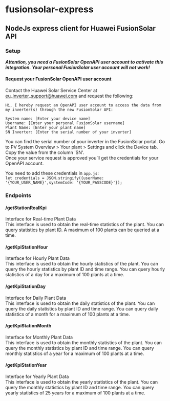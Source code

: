 # fusionsolar-express

## NodeJs express client for Huawei FusionSolar API

### Setup

*****Attention, you need a FusionSolar OpenAPI user account to activate this integration. Your personal FusionSolar user account will not work!*****

#### Request your FusionSolar OpenAPI user account  
Contact the Huawei Solar Service Center at eu_inverter_support@huawei.com and request the following:
```
Hi, I hereby request an OpenAPI user account to access the data from my inverter(s) through the new FusionSolar API:

System name: [Enter your device name]
Username: [Enter your personal FusionSolar username]
Plant Name: [Enter your plant name]
SN Inverter: [Enter the serial number of your inverter]
```
You can find the serial number of your inverter in the FusionSolar portal. Go to PV System Overview > Your plant > Settings and click the Device tab. Copy the value from the column 'SN'.  
Once your service request is approved you’ll get the credentials for your OpenAPI account.

You need to add these credentials in `app.js`:  
`let credentials = JSON.stringify({userName: '{YOUR_USER_NAME}',systemCode: '{YOUR_PASSCODE}'});`

### Endpoints

#### /getStationRealKpi  
Interface for Real-time Plant Data  
This interface is used to obtain the real-time statistics of the plant. You can query statistics by
plant ID. A maximum of 100 plants can be queried at a time.


#### /getKpiStationHour  
Interface for Hourly Plant Data  
This interface is used to obtain the hourly statistics of the plant. You can query the hourly
statistics by plant ID and time range. You can query hourly statistics of a day for a maximum
of 100 plants at a time.

#### /getKpiStationDay
Interface for Daily Plant Data  
This interface is used to obtain the daily statistics of the plant. You can query the daily
statistics by plant ID and time range. You can query daily statistics of a month for a maximum
of 100 plants at a time.

#### /getKpiStationMonth
Interface for Monthly Plant Data  
This interface is used to obtain the monthly statistics of the plant. You can query the monthly
statistics by plant ID and time range. You can query monthly statistics of a year for a
maximum of 100 plants at a time.

#### /getKpiStationYear
Interface for Yearly Plant Data  
This interface is used to obtain the yearly statistics of the plant. You can query the monthly
statistics by plant ID and time range. You can query yearly statistics of 25 years for a
maximum of 100 plants at a time.



